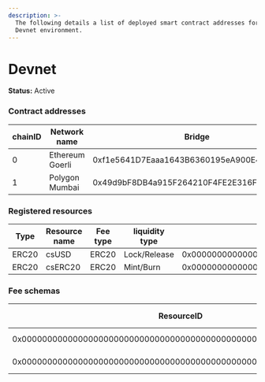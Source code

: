 ```yaml
---
description: >-
  The following details a list of deployed smart contract addresses for our
  Devnet environment.
---
```


# Devnet

**Status:** Active

### Contract addresses

| chainID | Network name    | Bridge                                     | ControlSegragator                          | FeeRouter                                  | FeeHandlerWithOracle                       | Erc20Hander                                |
| ------- | --------------- | ------------------------------------------ | ------------------------------------------ | ------------------------------------------ | ------------------------------------------ | ------------------------------------------ |
| 0       | Ethereum Goerli | 0xf1e5641D7Eaaa1643B6360195eA900E420A05dd4 | 0x8153dBFdfeA083d3Ed12652F5a5E282377d33235 | 0x2FfD779236AA08800ab2545A8a66551b10051bC5 | 0x22CB1426c7Eaaa6f5a29B7F502Cbe9125E209D65 | 0xE052D0338C84113A92202F3F950D2564eaE8a4A2 |
| 1       | Polygon Mumbai  | 0x49d9bF8DB4a915F264210F4FE2E316FF4Ec08f85 | 0xF7E33AC2A89A3cD7D20971b365048e4716eA8589 | 0x9784E36D80d7267397395F09155d81C236e143F2 | 0x9b8E05C14eB2Cd06ccFEd160EB974499B9Df4aAd | 0xBaf6a74DCA7c9043F9879f1577b32D64246E8223 |

### Registered resources

| Type  | Resource name | Fee type | liquidity type | ResourceID                                                         | Goerli Contract address                    | Mumbai contract address                    |
| ----- | ------------- | -------- | -------------- | ------------------------------------------------------------------ | ------------------------------------------ | ------------------------------------------ |
| ERC20 | csUSD         | ERC20    | Lock/Release   | 0x0000000000000000000000000000000000000000000000000000000000000001 | 0x6320aE6240C0c7405D5b5128Ec01c780e2074D34 | 0x56DBf43D478DB6b68f0b46CfCB4EeDecd08571E8 |
| ERC20 | csERC20       | ERC20    | Mint/Burn      | 0x0000000000000000000000000000000000000000000000000000000000000002 | 0x28a15fab77a4Dd74023DfB782Fbd52f541d270E6 | 0x429b8171Eb89a866c885375C7490B1996f923f26 |

### Fee schemas

| ResourceID                                                         | Fee type   | Fee percent\amount |
| ------------------------------------------------------------------ | ---------- | ------------------ |
| 0x0000000000000000000000000000000000000000000000000000000000000001 | Fee oracle | 3%                 |
| 0x0000000000000000000000000000000000000000000000000000000000000002 | Base fee   | 0 Base tokens      |
